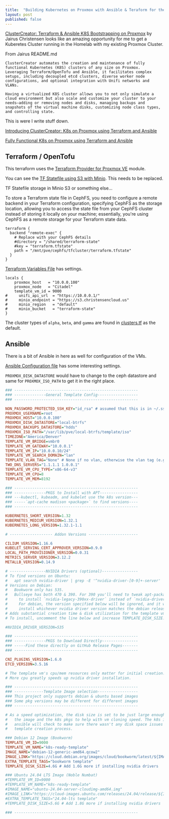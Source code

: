 ```yaml
---
title:  "Building Kubernetes on Proxmox with Ansible & Teraform for the Homelabs"
layout: post
published: false
---
```


[ClusterCreator: Terraform & Ansible K8S Bootstrapping on Proxmox](https://github.com/mcgarrah/ClusterCreator) by Jairus Christensen looks like an amazing opportunity for me to get a Kuberetes Cluster running in the Homelab with my existing Proxmox Cluster.

From Jairus README.md

``` text
ClusterCreator automates the creation and maintenance of fully functional Kubernetes (K8S) clusters of any size on Proxmox. Leveraging Terraform/OpenTofu and Ansible, it facilitates complex setups, including decoupled etcd clusters, diverse worker node configurations, and optional integration with Unifi networks and VLANs.

Having a virtualized K8S cluster allows you to not only simulate a cloud environment but also scale and customize your cluster to your needs—adding or removing nodes and disks, managing backups and snapshots of the virtual machine disks, customizing node class types, and controlling state.
```

<!-- excerpt-end -->

This is were I write stuff down.

[Introducing ClusterCreator: K8s on Proxmox using Terraform and Ansible](https://cyber-engine.com/blog/2024/06/25/k8s-on-proxmox-using-clustercreator/)

[Fully Functional K8s on Proxmox using Terraform and Ansible](https://www.reddit.com/r/homelab/comments/1fcui9f/fully_functional_k8s_on_proxmox_using_terraform/?utm_source=share&utm_medium=web3x&utm_name=web3xcss&utm_term=1&utm_content=share_button)

## Terraform / OpenTofu

This terraform uses the [Terraform Provider for Proxmox VE](https://github.com/bpg/terraform-provider-proxmox) module.

You can see the [TF Statefile using S3 with Minio](https://github.com/christensenjairus/ClusterCreator/blob/main/terraform/providers.tf#L36C1-L50C4). This needs to be replaced.

TF Statefile storage in Minio S3 or something else...

To store a Terraform state file in CephFS, you need to configure a remote backend in your Terraform configuration, specifying CephFS as the storage location, allowing you to access the state file from your CephFS cluster instead of storing it locally on your machine; essentially, you're using CephFS as a remote storage for your Terraform state data. 

``` HCL
terraform {
  backend "remote-exec" {
    # Replace with your CephFS details
    #directory = "/shared/terraform-state"
    #key = "terraform.tfstate"
    path = "/mnt/pve/cephfs/tfcluster/terraform.tfstate"
  }
}
```

[Terraform Variables File](https://github.com/christensenjairus/ClusterCreator/blob/main/terraform/variables.tf) has settings.

``` HCL
locals {
    proxmox_host   = "10.0.0.100"
    proxmox_node   = "Citadel"
    template_vm_id = 9000
#     unifi_api_url  = "https://10.0.0.1/"
#     minio_endpoint = "https://s3.christensencloud.us"
#     minio_region   = "default"
#     minio_bucket   = "terraform-state"
}
```

The cluster types of `alpha`, `beta`, and `gamma` are found in [clusters.tf](https://github.com/christensenjairus/ClusterCreator/blob/main/terraform/clusters.tf#L80) as the default.

## Ansible

There is a bit of Ansible in here as well for configuration of the VMs.

[Ansible Configuration file](https://github.com/christensenjairus/ClusterCreator/blob/main/scripts/k8s.env) has some interesting settings.

`PROXMOX_DISK_DATASTORE` would have to change to the ceph datastore and same for `PROXMOX_ISO_PATH` to get it in the right place.

``` INI
### -------------------------------------------------------
### --------------General Template Config------------------
### -------------------------------------------------------

NON_PASSWORD_PROTECTED_SSH_KEY="id_rsa" # assumed that this is in ~/.ssh/ and the .pub file is named similarly
PROXMOX_USERNAME=root
PROXMOX_HOST="10.0.0.100"
PROXMOX_DISK_DATASTORE="local-btrfs"
PROXMOX_BACKUPS_DATASTORE="hdds"
PROXMOX_ISO_PATH="/var/lib/pve/local-btrfs/template/iso"
TIMEZONE="America/Denver"
TEMPLATE_VM_BRIDGE=vmbr0
TEMPLATE_VM_GATEWAY="10.0.0.1"
TEMPLATE_VM_IP="10.0.0.10/24"
TEMPLATE_VM_SEARCH_DOMAIN="lan"
TEMPLATE_VLAN_TAG="None" # None if no vlan, otherwise the vlan tag (e.g. 100)
TWO_DNS_SERVERS="1.1.1.1 1.0.0.1"
TEMPLATE_VM_CPU_TYPE="x86-64-v3"
TEMPLATE_VM_CPU=8
TEMPLATE_VM_MEM=8192

### -------------------------------------------------------
### --------------PKGS to Install with APT-----------------
### ---kubectl, kubeadm, and kubelet use the k8s version---
### -----`apt-cache madison <package>` to find versions----
### -------------------------------------------------------

KUBERNETES_SHORT_VERSION=1.32
KUBERNETES_MEDIUM_VERSION=1.32.1
KUBERNETES_LONG_VERSION=1.32.1-1.1

# ------------------- Addon Versions ----------------------

CILIUM_VERSION=1.16.6
KUBELET_SERVING_CERT_APPROVER_VERSION=0.9.0
LOCAL_PATH_PROVISIONER_VERSION=0.0.31
METRICS_SERVER_VERSION=3.12.2
METALLB_VERSION=0.14.9

# ----------------NVIDIA Drivers (optional)----------------
# To find versions on Ubuntu:
#   apt search nvidia-driver | grep -E '^nvidia-driver-[0-9]+-server' | cut -d '/' -f 1
# Versions on Debian:
#   Bookworm only has 535.
#   Bullseye has both 470 & 390. For 390 you'll need to tweak apt-packages.sh
#     to install `nvidia-legacy-390xx-driver` instead of `nvidia-drivers`.
#     For debian, the version specified below will be ignored, and it will
#     install whichever nvidia driver version matches the debian release.
# Adds substantial creation time & disk utilization for the template vm.
# To install, uncomment the line below and increase TEMPLATE_DISK_SIZE.

#NVIDIA_DRIVER_VERSION=535

### -------------------------------------------------------
### --------------PKGS to Download Directly----------------
### -----Find these directly on GitHub Release Pages-------
### -------------------------------------------------------

CNI_PLUGINS_VERSION=1.6.0
ETCD_VERSION=3.5.16

# The template vm's cpu/mem resources only matter for initial creation.
# More cpu greatly speeds up nvidia driver installation.

### -------------------------------------------------------
### -------------Template Image selection------------------
### This project only supports debian & ubuntu based images
### Some pkg versions may be different for different images
### -------------------------------------------------------

# As a speed optimization, the disk size is set to be just large enough to fit
#   the image and the k8s pkgs to help with vm cloning speed. The k8s installation
#   ansible will check to make sure there wasn't any disk space issues during the
#   template creation process.

### Debian 12 Image (Bookworm)
TEMPLATE_VM_ID=9000
TEMPLATE_VM_NAME="k8s-ready-template"
IMAGE_NAME="debian-12-generic-amd64.qcow2"
IMAGE_LINK="https://cloud.debian.org/images/cloud/bookworm/latest/${IMAGE_NAME}"
EXTRA_TEMPLATE_TAGS="bookworm template"
TEMPLATE_DISK_SIZE=4.6G # Add 1.6G more if installing nvidia drivers

### Ubuntu 24.04 LTS Image (Noble Numbat)
#TEMPLATE_VM_ID=9000
#TEMPLATE_VM_NAME="k8s-ready-template"
#IMAGE_NAME="ubuntu-24.04-server-cloudimg-amd64.img"
#IMAGE_LINK="https://cloud-images.ubuntu.com/releases/24.04/release/${IMAGE_NAME}"
#EXTRA_TEMPLATE_TAGS="24.04-lts template"
#TEMPLATE_DISK_SIZE=5.6G # Add 1.8G more if installing nvidia drivers

### -------------------------------------------------------
```
